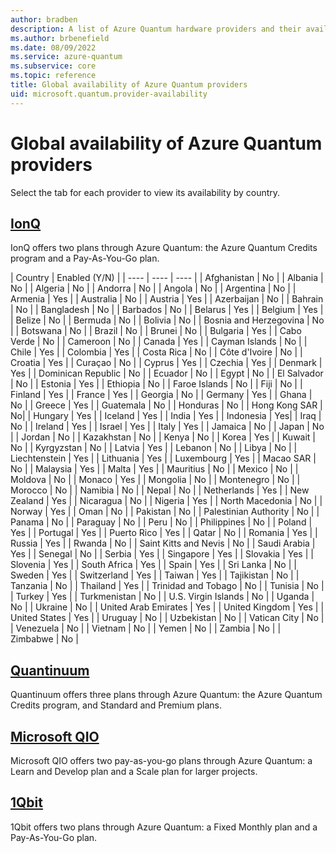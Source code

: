 ```yaml
---
author: bradben
description: A list of Azure Quantum hardware providers and their availability by country.
ms.author: brbenefield
ms.date: 08/09/2022
ms.service: azure-quantum
ms.subservice: core  
ms.topic: reference
title: Global availability of Azure Quantum providers
uid: microsoft.quantum.provider-availability
---
```


# Global availability of Azure Quantum providers

Select the tab for each provider to view its availability by country. 

## [IonQ](#tab/tabid-ionq)

IonQ offers two plans through Azure Quantum: the Azure Quantum Credits program and a Pay-As-You-Go plan. 

| Country | Enabled (Y/N) |
| ---- | ---- | ---- |
| Afghanistan     | No     |
| Albania     | No     |
| Algeria     | No     |
| Andorra     | No     |
| Angola     | No     |
| Argentina     | No     |
| Armenia     | Yes     |
| Australia      | No     |
| Austria     | Yes     |
| Azerbaijan     | No     |
| Bahrain   | No      |
| Bangladesh     | No     |
| Barbados     | No     |
| Belarus     | Yes     |
| Belgium     | Yes     |
| Belize     | No     |
| Bermuda     | No     |
| Bolivia     | No     |
| Bosnia and Herzegovina     | No     |
| Botswana     | No     |
| Brazil     | No     |
| Brunei     | No     |
| Bulgaria     | Yes     |
| Cabo Verde | No     |
| Cameroon     | No     |
| Canada    | Yes     |
| Cayman Islands     | No     |
| Chile     | Yes     |
| Colombia     | Yes     |
| Costa Rica     | No     |
| Côte d'Ivoire     | No     |
| Croatia     | Yes     |
| Curaçao     | No      |
| Cyprus     | Yes     |
| Czechia     | Yes     |
| Denmark     | Yes     |
| Dominican Republic     | No     |
| Ecuador     | No     |
| Egypt     | No     |
| El Salvador     | No     |
| Estonia     | Yes     |
| Ethiopia     | No     |
| Faroe Islands     | No      |
| Fiji     | No     |
| Finland     | Yes     |
| France     | Yes     |
| Georgia     | No     |
| Germany     | Yes     |
| Ghana     | No     |
| Greece     | Yes     |
| Guatemala     | No     |
| Honduras     | No     |
| Hong Kong SAR     | No|
| Hungary     | Yes     |
| Iceland     | Yes     |
| India     | Yes     |
| Indonesia     | Yes|
| Iraq     | No      |
| Ireland     | Yes     |
| Israel     | Yes     |
| Italy     | Yes     |
| Jamaica     | No      |
| Japan     | No     |
| Jordan     | No     |
| Kazakhstan     | No     |
| Kenya     | No     |
| Korea     | Yes    |
| Kuwait     | No     |
| Kyrgyzstan     | No     |
| Latvia     | Yes     |
| Lebanon     | No     |
| Libya     | No     |
| Liechtenstein     | Yes      |
| Lithuania     | Yes     |
| Luxembourg     | Yes     |
| Macao SAR     | No     |
| Malaysia     | Yes     |
| Malta     | Yes     |
| Mauritius     | No     |
| Mexico     | No     |
| Moldova     | No     |
| Monaco     | Yes     |
| Mongolia     | No     |
| Montenegro     | No     |
| Morocco     | No     |
| Namibia     | No     |
| Nepal     | No     |
| Netherlands     | Yes      |
| New Zealand     |  Yes    |
| Nicaragua     | No     |
| Nigeria     | Yes     |
| North Macedonia     | No     |
| Norway     | Yes     |
| Oman     | No     |
| Pakistan     | No     |
| Palestinian Authority     | No     |
| Panama     | No     |
| Paraguay     | No     |
| Peru     | No     |
| Philippines     | No     |
| Poland     | Yes     |
| Portugal     | Yes     |
| Puerto Rico     | Yes     |
| Qatar     | No    |
| Romania     | Yes     |
| Russia     | Yes     |
| Rwanda     |  No    |
| Saint Kitts and Nevis     | No     |
| Saudi Arabia     | Yes      |
| Senegal     | No     |
| Serbia     | Yes     |
| Singapore     | Yes     |
| Slovakia     | Yes     |
| Slovenia    | Yes   |
| South Africa     | Yes     |
| Spain     | Yes     |
| Sri Lanka     | No     |
| Sweden     | Yes     |
| Switzerland     | Yes     |
| Taiwan     | Yes     |
| Tajikistan     | No     |
| Tanzania     | No     |
| Thailand     | Yes     |
| Trinidad and Tobago     | No     |
| Tunisia     | No     |
| Turkey     | Yes     |
| Turkmenistan     | No     |
| U.S. Virgin Islands     | No     |
| Uganda     | No     |
| Ukraine     | No     |
| United Arab Emirates     |  Yes    |
| United Kingdom     | Yes     |
| United States     | Yes      |
| Uruguay     | No     |
| Uzbekistan     | No     |
| Vatican City     | No     |
| Venezuela     | No     |
| Vietnam     | No     |
| Yemen     | No     |
| Zambia     | No     |
| Zimbabwe     | No     |

## [Quantinuum](#tab/tabid-quantinuum)

Quantinuum offers three plans through Azure Quantum: the Azure Quantum Credits program, and Standard and Premium plans.

## [Microsoft QIO](#tab/tabid-qio)

Microsoft QIO offers two pay-as-you-go plans through Azure Quantum: a Learn and Develop plan and a Scale plan for larger projects.

## [1Qbit](#tab/tabid-1qbit)

1Qbit offers two plans through Azure Quantum: a Fixed Monthly plan and a Pay-As-You-Go plan.